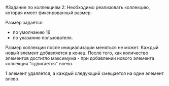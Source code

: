 #Задание по коллекциям 2:
Необходимо реализовать коллекцию, которая имеет фиксированный размер.

Размер задаётся:
- по умолчанию 16
- по указанию пользователя.

Размер коллекции после инициализации меняться не может.
Каждый новый элемент добавляется в конец.
После того, как количество элементов достигло максимума - при 
добавлении нового элемента коллекция "сдвигается" влево.

1 элемент удаляется, а каждый следующий смещается на один элемент влево.